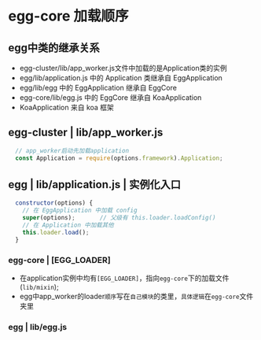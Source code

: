 # egg-core 加载顺序

## egg中类的继承关系

* egg-cluster/lib/app_worker.js文件中加载的是Application类的实例
* egg/lib/application.js 中的 Application 类继承自 EggApplication
* egg/lib/egg 中的 EggApplication 继承自 EggCore
* egg-core/lib/egg.js 中的 EggCore 继承自 KoaApplication
* KoaApplication 来自 koa 框架

## egg-cluster | lib/app_worker.js

```js
  // app_worker启动先加载application
  const Application = require(options.framework).Application;
```

## egg | lib/application.js | 实例化入口

```js
  constructor(options) {
    // 在 EggApplication 中加载 config
    super(options);       // 父级有 this.loader.loadConfig()
    // 在 Application 中加载其他
    this.loader.load();
  }
```

### egg-core | [EGG_LOADER]

* 在application实例中均有`[EGG_LOADER]`，指向`egg-core`下的加载文件(`lib/mixin`);
* egg中app_worker的loader`顺序`写在`自己模块`的类里，`具体逻辑`在`egg-core`文件夹里

### egg | lib/egg.js

```js

```
